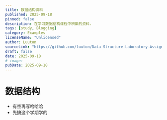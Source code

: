 ```yaml
---
title: 数据结构资料
published: 2025-09-18
pinned: false
description: 在学习数据结构课程中积累的资料.
tags: [study, Blogging]
category: Examples
licenseName: "Unlicensed"
author: Luuton
sourceLink: "https://github.com/luuton/Data-Structure-Laboratory-Assignment"
draft: false
date: 2025-09-18
# image:
pubDate: 2025-09-18
---
```


# 数据结构

- 有空再写哈哈哈
- 先搞这个学期学的
